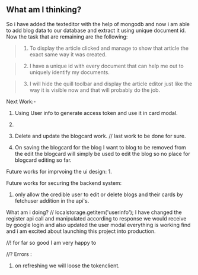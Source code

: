 ## What am I thinking?

So i have added the texteditor with the help of mongodb and now i am able to add blog data to our database and extract it using unique document id.
Now the task that are remaining are the following:

> 1. To display the article clicked and manage to show that article the exact same way it was created.

> 2. I have a unique id with every document that can help me out to uniquely identify my documents.

> 3. I will hide the quill toolbar and display the article editor just like the way it is visible now and that will probably do the job.

Next Work:-
1. Using User info to generate access token and use it in card modal.
2. 

2. Delete and update the blogcard work. // last work to be done for sure.
1. On saving the blogcard for the blog I want to blog to be removed from the 
edit the blogcard will simply be used to edit the blog so no place for blogcard editing so far.


Future works for imprvoing the ui design:
1. 

Future works for securing the backend system:
1. only allow the credible user to edit or delete blogs and their cards by fetchuser addition in the api's.


What am i doing?
// localstorage.getitem('userinfo');
I have changed the register api call and manipulated according to response we would receive by google login and also updated the user modal everything is working find and i am excited about launching this project into production.

//! for far so good I am very happy to


//? Errors : 
1. on refreshing we will loose the tokenclient.


